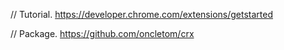 
// Tutorial.
https://developer.chrome.com/extensions/getstarted

// Package.
https://github.com/oncletom/crx
